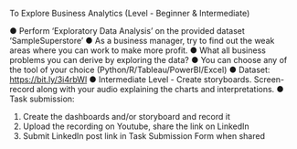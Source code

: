 To Explore Business Analytics
(Level - Beginner & Intermediate)

● Perform ‘Exploratory Data Analysis’ on the provided dataset
‘SampleSuperstore’
● As a business manager, try to find out the weak areas where you can work
to make more profit.
● What all business problems you can derive by exploring the data?
● You can choose any of the tool of your choice
(Python/R/Tableau/PowerBI/Excel)
● Dataset: https://bit.ly/3i4rbWl
● Intermediate Level - Create storyboards. Screen-record along with your
audio explaining the charts and interpretations.
● Task submission:
1. Create the dashboards and/or storyboard and record it
2. Upload the recording on Youtube, share the link on LinkedIn
3. Submit LinkedIn post link in Task Submission Form when shared

